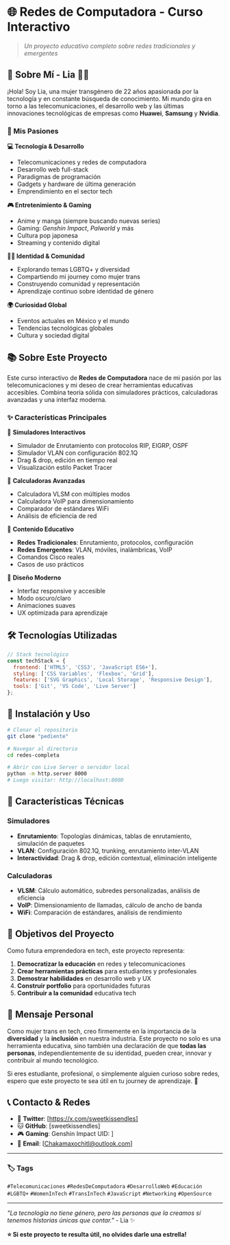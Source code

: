 # 🌐 Redes de Computadora - Curso Interactivo

> *Un proyecto educativo completo sobre redes tradicionales y emergentes*

## 👋 Sobre Mí - Lia 🏳️‍⚧️

¡Hola! Soy Lia, una mujer transgénero de 22 años apasionada por la tecnología y en constante búsqueda de conocimiento. Mi mundo gira en torno a las telecomunicaciones, el desarrollo web y las últimas innovaciones tecnológicas de empresas como **Huawei**, **Samsung** y **Nvidia**.

### 🚀 Mis Pasiones

**💻 Tecnología & Desarrollo**
- Telecomunicaciones y redes de computadora
- Desarrollo web full-stack
- Paradigmas de programación
- Gadgets y hardware de última generación
- Emprendimiento en el sector tech

**🎮 Entretenimiento & Gaming**
- Anime y manga (siempre buscando nuevas series)
- Gaming: *Genshin Impact*, *Palworld* y más
- Cultura pop japonesa
- Streaming y contenido digital

**🏳️‍⚧️ Identidad & Comunidad**
- Explorando temas LGBTQ+ y diversidad
- Compartiendo mi journey como mujer trans
- Construyendo comunidad y representación
- Aprendizaje continuo sobre identidad de género

**🌍 Curiosidad Global**
- Eventos actuales en México y el mundo
- Tendencias tecnológicas globales
- Cultura y sociedad digital

## 📚 Sobre Este Proyecto

Este curso interactivo de **Redes de Computadora** nace de mi pasión por las telecomunicaciones y mi deseo de crear herramientas educativas accesibles. Combina teoría sólida con simuladores prácticos, calculadoras avanzadas y una interfaz moderna.

### ✨ Características Principales

🔧 **Simuladores Interactivos**
- Simulador de Enrutamiento con protocolos RIP, EIGRP, OSPF
- Simulador VLAN con configuración 802.1Q
- Drag & drop, edición en tiempo real
- Visualización estilo Packet Tracer

🧮 **Calculadoras Avanzadas**
- Calculadora VLSM con múltiples modos
- Calculadora VoIP para dimensionamiento
- Comparador de estándares WiFi
- Análisis de eficiencia de red

📖 **Contenido Educativo**
- **Redes Tradicionales**: Enrutamiento, protocolos, configuración
- **Redes Emergentes**: VLAN, móviles, inalámbricas, VoIP
- Comandos Cisco reales
- Casos de uso prácticos

🎨 **Diseño Moderno**
- Interfaz responsive y accesible
- Modo oscuro/claro
- Animaciones suaves
- UX optimizada para aprendizaje

## 🛠️ Tecnologías Utilizadas

```javascript
// Stack tecnológico
const techStack = {
  frontend: ['HTML5', 'CSS3', 'JavaScript ES6+'],
  styling: ['CSS Variables', 'Flexbox', 'Grid'],
  features: ['SVG Graphics', 'Local Storage', 'Responsive Design'],
  tools: ['Git', 'VS Code', 'Live Server']
};
```

## 🚀 Instalación y Uso

```bash
# Clonar el repositorio
git clone "pediente"

# Navegar al directorio
cd redes-completa

# Abrir con Live Server o servidor local
python -m http.server 8000
# Luego visitar: http://localhost:8000
```

## 📱 Características Técnicas

### Simuladores
- **Enrutamiento**: Topologías dinámicas, tablas de enrutamiento, simulación de paquetes
- **VLAN**: Configuración 802.1Q, trunking, enrutamiento inter-VLAN
- **Interactividad**: Drag & drop, edición contextual, eliminación inteligente

### Calculadoras
- **VLSM**: Cálculo automático, subredes personalizadas, análisis de eficiencia
- **VoIP**: Dimensionamiento de llamadas, cálculo de ancho de banda
- **WiFi**: Comparación de estándares, análisis de rendimiento

## 🎯 Objetivos del Proyecto

Como futura emprendedora en tech, este proyecto representa:

1. **Democratizar la educación** en redes y telecomunicaciones
2. **Crear herramientas prácticas** para estudiantes y profesionales
3. **Demostrar habilidades** en desarrollo web y UX
4. **Construir portfolio** para oportunidades futuras
5. **Contribuir a la comunidad** educativa tech

## 🌈 Mensaje Personal

Como mujer trans en tech, creo firmemente en la importancia de la **diversidad** y la **inclusión** en nuestra industria. Este proyecto no solo es una herramienta educativa, sino también una declaración de que **todas las personas**, independientemente de su identidad, pueden crear, innovar y contribuir al mundo tecnológico.

Si eres estudiante, profesional, o simplemente alguien curioso sobre redes, espero que este proyecto te sea útil en tu journey de aprendizaje. 💜

## 📞 Contacto & Redes

- 💼 **Twitter**: [https://x.com/sweetkissendles]
- 🐱 **GitHub**: [sweetkissendles]
- 🎮 **Gaming**: Genshin Impact UID: ]
- 📧 **Email**: [Chakamaxochitl@outlook.com]

---

### 🏷️ Tags
`#Telecomunicaciones` `#RedesDeComputadora` `#DesarrolloWeb` `#Educación` `#LGBTQ+` `#WomenInTech` `#TransInTech` `#JavaScript` `#Networking` `#OpenSource`

---

*"La tecnología no tiene género, pero las personas que la creamos sí tenemos historias únicas que contar."* - Lia ✨

**⭐ Si este proyecto te resulta útil, no olvides darle una estrella!**